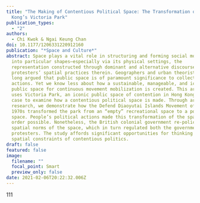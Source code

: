 ```yaml
---
title: "The Making of Contentious Political Space: The Transformation of Hong
  Kong’s Victoria Park"
publication_types:
  - "2"
authors:
  - Chi Kwok & Ngai Keung Chan
doi: 10.1177/1206331220912160
publication: "*Space and Culture*"
abstract: Space plays a vital role in structuring and forming social movements
  into particular shapes—especially via its physical settings, the
  representation constructed through dominant and alternative discourses, and
  protesters’ spatial practices therein. Geographers and urban theorists have
  long argued that public space is of paramount significance to collective
  actions. Yet we know less about how a sustainable, manageable, and iconic
  public space for continuous movement mobilization is created. This article
  uses Victoria Park, an iconic public space of contention in Hong Kong, as a
  case to examine how a contentious political space is made. Through archival
  research, we demonstrate how the Defend Diaoyutai Islands Movement of the
  1970s transformed the park from an “empty” recreational space to a political
  space. People’s political actions made this transformation of the spatial
  order possible. Nonetheless, the British colonial government re-policed the
  spatial norms of the space, which in turn regulated both the government and
  protesters. The study affords significant opportunities for thinking about the
  spatial constraints of contentious politics.
draft: false
featured: false
image:
  filename: ""
  focal_point: Smart
  preview_only: false
date: 2021-02-06T20:22:32.006Z
---
```

111